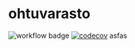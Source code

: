 # ohtuvarasto

![workflow badge](https://github.com/jyrikangas/ohtuvarasto/workflows/CI/badge.svg)
[![codecov](https://codecov.io/gh/jyrikangas/ohtuvarasto/branch/main/graph/badge.svg?token=MIZA19SRHG)](https://codecov.io/gh/jyrikangas/ohtuvarasto)
asfas
